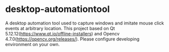 # desktop-automationtool
A desktop automation tool used to capture windows and imitate mouse click events at arbitrary location. 
This project based on Qt 5.12.12(https://www.qt.io/offline-installers) and Opencv 4.7.0(https://opencv.org/releases/).
Please configure developing environment on your own.
